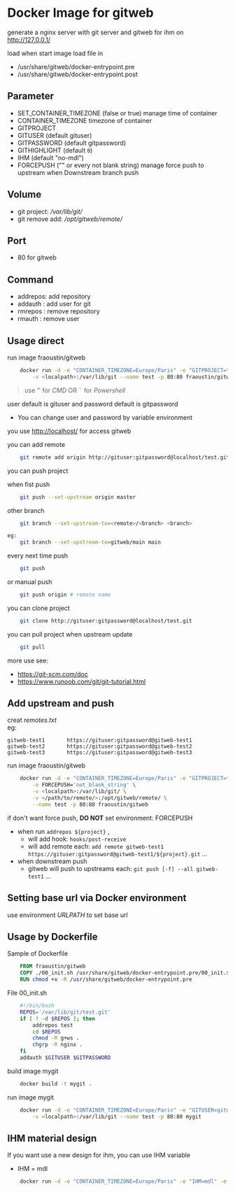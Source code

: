 # Docker Image for gitweb

generate a nginx server with git server and gitweb for ihm on <http://127.0.0.1/>

load when start image load file in

- /usr/share/gitweb/docker-entrypoint.pre
- /usr/share/gitweb/docker-entrypoint.post

## Parameter

- SET_CONTAINER_TIMEZONE (false or true) manage time of container
- CONTAINER_TIMEZONE timezone of container
- GITPROJECT
- GITUSER (default gituser)
- GITPASSWORD (default gitpassword)
- GITHIGHLIGHT (default `0`)
- IHM (default "no-mdl")
- FORCEPUSH ("" or every not blank string) manage force push to upstream when Downstream branch push

## Volume

- git project: */var/lib/git/*
- git remove add: */opt/gitweb/remote/*

## Port

- 80 for gitweb

## Command

- addrepos: add repository
- addauth : add user for git
- rmrepos : remove repository
- rmauth : remove user

## Usage direct

run image fraoustin/gitweb

```bash
    docker run -d -e "CONTAINER_TIMEZONE=Europe/Paris" -e "GITPROJECT=test" \
        -v <localpath>:/var/lib/git --name test -p 80:80 fraoustin/gitweb
```

> use <kbd>^</kbd> for *CMD* OR <kbd>`</kbd> for *Powershell*

user default is gituser and password default is gitpassword

- You can change user and password by variable environment

you use <http://localhost/> for access gitweb

you can add remote

```bash
    git remote add origin http://gituser:gitpassword@localhost/test.git
```

you can push project

when fist push

```bash
    git push --set-upstream origin master
```

other branch

```bash
    git branch --set-upstream-to=<remote>/<branch> <branch>

eg:
    git branch --set-upstream-to=gitweb/main main
```

every next time push

```bash
    git push
```

or manual push

```bash
    git push origin # remote name
```

you can clone project

```bash
    git clone http://gituser:gitpassword@localhost/test.git
```

you can pull project when upstream update

```bash
    git pull
```

more use see:

- <https://git-scm.com/doc>
- <https://www.runoob.com/git/git-tutorial.html>

## Add upstream and push

creat *remotes.txt*  
eg:

```text
gitweb-test1       https://gituser:gitpassword@gitweb-test1
gitweb-test2       https://gituser:gitpassword@gitweb-test2
gitweb-test3       https://gituser:gitpassword@gitweb-test3
```

run image fraoustin/gitweb

```bash
    docker run -d -e "CONTAINER_TIMEZONE=Europe/Paris" -e "GITPROJECT=test" \
        -e FORCEPUSH='not_blank_string' \
        -v <localpath>:/var/lib/git/ \
        -v </path/to/remote/>:/opt/gitweb/remote/ \
        --name test -p 80:80 fraoustin/gitweb
```

if don't want force push, **DO NOT** set environment: FORCEPUSH

- when run `addrepos ${project}` ,
  - will add hook: `hooks/post-receive`
  - will add remote each: `add remote gitweb-test1 https://gituser:gitpassword@gitweb-test1/${project}.git` ...
- when downstream push
  - gitweb will push to upstreams each: `git push [-f] --all gitweb-test1` ...

## Setting base url via Docker environment

use environment *URLPATH* to set base url

## Usage by Dockerfile

Sample of Dockerfile

```Dockerfile
    FROM fraoustin/gitweb
    COPY ./00_init.sh /usr/share/gitweb/docker-entrypoint.pre/00_init.sh
    RUN chmod +x -R /usr/share/gitweb/docker-entrypoint.pre
```

File 00_init.sh

```bash
    #!/bin/bash
    REPOS='/var/lib/git/test.git'
    if [ ! -d $REPOS ]; then
        addrepos test
        cd $REPOS
        chmod -R g+ws .
        chgrp -R nginx .
    fi
    addauth $GITUSER $GITPASSWORD
```

build image mygit

```bash
    docker build -t mygit .
```

run image mygit

```bash
    docker run -d -e "CONTAINER_TIMEZONE=Europe/Paris" -e "GITUSER=gituser" -e "GITPASSWORD=gitpassword" \
        -v <localpath>:/var/lib/git --name test -p 80:80 mygit
```

## IHM material design

If you want use a new design for ihm, you can use IHM variable

- IHM = mdl

```bash
    docker run -d -e "CONTAINER_TIMEZONE=Europe/Paris" -e "IHM=mdl" -e "GITPROJECT=test" -v <localpath>:/var/lib/git --name test -p 80:80 fraoustin/gitweb
```
